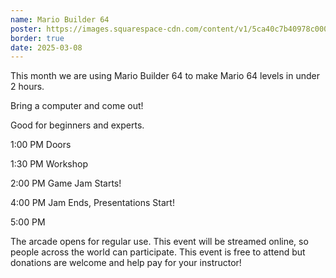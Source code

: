 ```yaml
---
name: Mario Builder 64
poster: https://images.squarespace-cdn.com/content/v1/5ca40c7b40978c0001458f5d/a6098f16-6407-41fa-9329-81358025b043/gjotmc20250308Mario+-+Blake+Andrews.png?format=2500w
border: true
date: 2025-03-08
---
```


This month we are using Mario Builder 64 to make Mario 64 levels in under 2 hours. 

Bring a computer and come out! 

Good for beginners and experts. 

1:00 PM Doors 

1:30 PM Workshop 

2:00 PM Game Jam Starts! 

4:00 PM Jam Ends, Presentations Start! 

5:00 PM 

The arcade opens for regular use. This event will be streamed online, so people across the world can participate. This event is free to attend but donations are welcome and help pay for your instructor!


